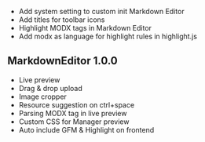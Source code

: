 - Add system setting to custom init Markdown Editor
- Add titles for toolbar icons
- Highlight MODX tags in Markdown Editor
- Add modx as language for highlight rules in highlight.js

## MarkdownEditor 1.0.0
- Live preview
- Drag & drop upload
- Image cropper
- Resource suggestion on ctrl+space
- Parsing MODX tag in live preview
- Custom CSS for Manager preview
- Auto include GFM & Highlight on frontend